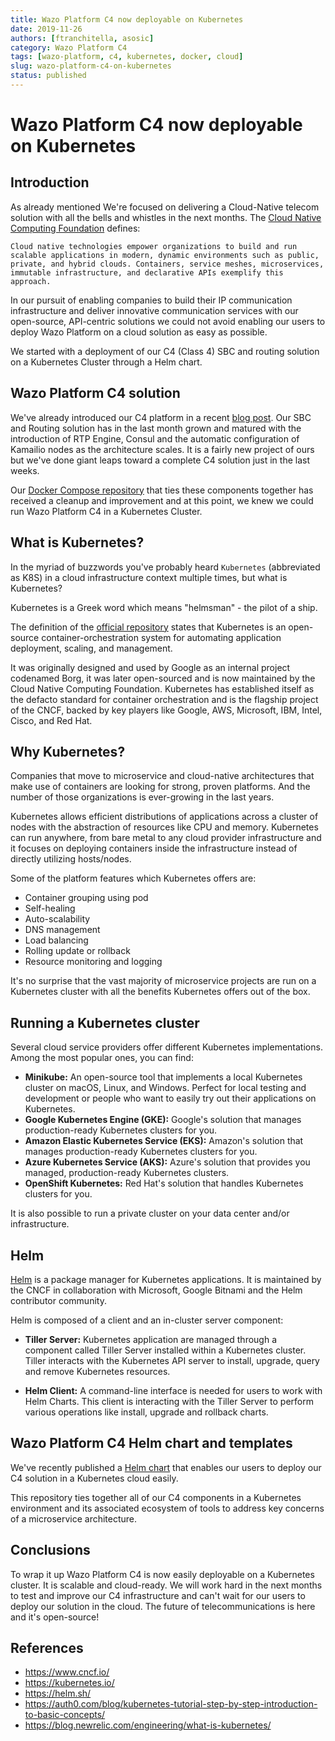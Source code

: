```yaml
---
title: Wazo Platform C4 now deployable on Kubernetes
date: 2019-11-26
authors: [ftranchitella, asosic]
category: Wazo Platform C4
tags: [wazo-platform, c4, kubernetes, docker, cloud]
slug: wazo-platform-c4-on-kubernetes
status: published
---
```


# Wazo Platform C4 now deployable on Kubernetes

## Introduction

As already mentioned We're focused on delivering a Cloud-Native telecom solution with all the bells and whistles in the next months. The [Cloud Native Computing Foundation](https://github.com/cncf/toc/blob/master/DEFINITION.md) defines:

`Cloud native technologies empower organizations to build and run scalable applications in modern, dynamic environments such as public, private, and hybrid clouds. Containers, service meshes, microservices, immutable infrastructure, and declarative APIs exemplify this approach.`

In our pursuit of enabling companies to build their IP communication infrastructure and deliver innovative communication services with our open-source, API-centric solutions we could not avoid enabling our users to deploy Wazo Platform on a cloud solution as easy as possible.

We started with a deployment of our C4 (Class 4) SBC and routing solution on a Kubernetes Cluster through a Helm chart.

<!-- truncate -->

## Wazo Platform C4 solution

We've already introduced our C4 platform in a recent [blog post](/blog/wazo-platform-c4-overview). Our SBC and Routing solution has in the last month grown and matured with the introduction of RTP Engine, Consul and the automatic configuration of Kamailio nodes as the architecture scales. It is a fairly new project of ours but we've done giant leaps toward a complete C4 solution just in the last weeks.

Our [Docker Compose repository](https://github.com/wazo-platform/wazo-c4) that ties these components together has received a cleanup and improvement and at this point, we knew we could run Wazo Platform C4 in a Kubernetes Cluster.

## What is Kubernetes?

In the myriad of buzzwords you've probably heard `Kubernetes` (abbreviated as K8S) in a cloud infrastructure context multiple times, but what is Kubernetes?

Kubernetes is a Greek word which means "helmsman" - the pilot of a ship.

The definition of the [official repository](https://github.com/kubernetes/kubernetes/) states that Kubernetes is an open-source container-orchestration system for automating application deployment, scaling, and management.

It was originally designed and used by Google as an internal project codenamed Borg, it was later open-sourced and is now maintained by the Cloud Native Computing Foundation.
Kubernetes has established itself as the defacto standard for container orchestration and is the flagship project of the CNCF, backed by key players like Google, AWS, Microsoft, IBM, Intel, Cisco, and Red Hat.

## Why Kubernetes?

Companies that move to microservice and cloud-native architectures that make use of containers are looking for strong, proven platforms. And the number of those organizations is ever-growing in the last years.

Kubernetes allows efficient distributions of applications across a cluster of nodes with the abstraction of resources like CPU and memory. Kubernetes can run anywhere, from bare metal to any cloud provider infrastructure and it focuses on deploying containers inside the infrastructure instead of directly utilizing hosts/nodes.

Some of the platform features which Kubernetes offers are:

- Container grouping using pod
- Self-healing
- Auto-scalability
- DNS management
- Load balancing
- Rolling update or rollback
- Resource monitoring and logging

It's no surprise that the vast majority of microservice projects are run on a Kubernetes cluster with all the benefits Kubernetes offers out of the box.

## Running a Kubernetes cluster

Several cloud service providers offer different Kubernetes implementations. Among the most popular ones, you can find:

- **Minikube:** An open-source tool that implements a local Kubernetes cluster on macOS, Linux, and Windows. Perfect for local testing and development or people who want to easily try out their applications on Kubernetes.
- **Google Kubernetes Engine (GKE):** Google's solution that manages production-ready Kubernetes clusters for you.
- **Amazon Elastic Kubernetes Service (EKS):** Amazon's solution that manages production-ready Kubernetes clusters for you.
- **Azure Kubernetes Service (AKS):** Azure's solution that provides you managed, production-ready Kubernetes clusters.
- **OpenShift Kubernetes:** Red Hat's solution that handles Kubernetes clusters for you.

It is also possible to run a private cluster on your data center and/or infrastructure.

## Helm

[Helm](https://helm.sh/) is a package manager for Kubernetes applications. It is maintained by the CNCF in collaboration with Microsoft, Google Bitnami and the Helm contributor community.

Helm is composed of a client and an in-cluster server component:

- **Tiller Server:** Kubernetes application are managed through a component called Tiller Server installed within a Kubernetes cluster. Tiller interacts with the Kubernetes API server to install, upgrade, query and remove Kubernetes resources.

- **Helm Client:** A command-line interface is needed for users to work with Helm Charts. This client is interacting with the Tiller Server to perform various operations like install, upgrade and rollback charts.

## Wazo Platform C4 Helm chart and templates

We've recently published a [Helm chart](https://github.com/wazo-platform/wazo-c4-helm) that enables our users to deploy our C4 solution in a Kubernetes cloud easily.

This repository ties together all of our C4 components in a Kubernetes environment and its associated ecosystem of tools to address key concerns of a microservice architecture.

## Conclusions

To wrap it up Wazo Platform C4 is now easily deployable on a Kubernetes cluster. It is scalable and cloud-ready. We will work hard in the next months to test and improve our C4 infrastructure and can't wait for our users to deploy our solution in the cloud. The future of telecommunications is here and it's open-source!

## References

- https://www.cncf.io/
- https://kubernetes.io/
- https://helm.sh/
- https://auth0.com/blog/kubernetes-tutorial-step-by-step-introduction-to-basic-concepts/
- https://blog.newrelic.com/engineering/what-is-kubernetes/
